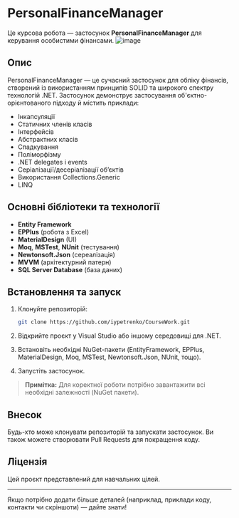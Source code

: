 # PersonalFinanceManager

Це курсова робота — застосунок **PersonalFinanceManager** для керування особистими фінансами.
          ![image](https://github.com/user-attachments/assets/331a39a3-8292-4c0b-985d-f707c8dd6e48)

## Опис

PersonalFinanceManager — це сучасний застосунок для обліку фінансів, створений із використанням принципів SOLID та широкого спектру технологій .NET. Застосунок демонструє застосування об'єктно-орієнтованого підходу й містить приклади:

- Інкапсуляції
- Статичних членів класів
- Інтерфейсів
- Абстрактних класів
- Спадкування
- Поліморфізму
- .NET delegates і events
- Серіалізації/десеріалізації об’єктів
- Використання Collections.Generic
- LINQ

## Основні бібліотеки та технології

- **Entity Framework**
- **EPPlus** (робота з Excel)
- **MaterialDesign** (UI)
- **Moq**, **MSTest**, **NUnit** (тестування)
- **Newtonsoft.Json** (сереалізація)
- **MVVM** (архітектурний патерн)
- **SQL Server Database** (база даних)

## Встановлення та запуск

1. Клонуйте репозиторій:

   ```sh
   git clone https://github.com/iypetrenko/CourseWork.git
   ```

2. Відкрийте проєкт у Visual Studio або іншому середовищі для .NET.

3. Встановіть необхідні NuGet-пакети (EntityFramework, EPPlus, MaterialDesign, Moq, MSTest, Newtonsoft.Json, NUnit, тощо).

4. Запустіть застосунок.

> **Примітка:** Для коректної роботи потрібно завантажити всі необхідні залежності (NuGet пакети).

## Внесок

Будь-хто може клонувати репозиторій та запускати застосунок. Ви також можете створювати Pull Requests для покращення коду.

## Ліцензія

Цей проєкт представлений для навчальних цілей.

---

Якщо потрібно додати більше деталей (наприклад, приклади коду, контакти чи скріншоти) — дайте знати!
